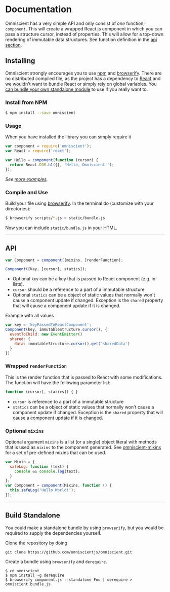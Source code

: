 Documentation
=========

Omniscient has a very simple API and only consist of *one* function; `component`.
This will create a wrapped React.js component in which you can pass a structure
cursor, instead of properties. This will allow for a top-down rendering of
immutable data structures. See function definition in the [api section](#api).

## Installing

Omniscient strongly encourages you to use [npm](https://www.npmjs.org/) and
[browserify](http://browserify.org/). There are no distributed compiled file,
as the project has a dependency to [React](http://facebook.github.io/react/)
and we wouldn't want to bundle React or simply rely on global variables. You
[can bundle your own standalone module](#build-standalone)
to use if you really want to.

### Install from NPM

```sh
$ npm install --save omniscient
```

### Usage

When you have installed the library you can simply require it

```js
var component = require('omniscient');
var React = require('react');

var Hello = component(function (cursor) {
  return React.DOM.h1({}, 'Hello, Omniscient!');
});
```
*See [more examples](/examples).*


### Compile and Use

Build your file using [browserify](http://browserify.org/). In the terminal do
(customize with your directories):

```sh
$ browserify scripts/*.js > static/bundle.js
```

Now you can include `static/bundle.js` in your HTML.

---

## API

```js
var Component = component([mixins, ]renderFunction);

Component([key, ]cursor[, statics]);

```
* Optional `key` can be a key that is passed to React component (e.g. in lists).
* `cursor` should be a reference to a part of a immutable structure
* Optional `statics` can be a object of static values that normally won't cause a
  component update if changed. Exception is the `shared` property that will cause a
  component update if it is changed.



Example with all values

```js
var key = 'keyPassedToReactComponent';
Component(key, immutableStructure.cursor(), {
  eventToChild: new EventEmitter()
  shared: {
    data: immutableStructure.cursor().get('sharedData')
  }
})

```
### Wrapped `renderFunction`

This is the render function that is passed to React with some modifications. The
function will have the following parameter list:

```js
function (cursor[, statics]) { }
```

* `cursor` is reference to a part of a immutable structure
* `statics` can be a object of static values that normally won't cause a
  component update if changed. Exception is the `shared` property that will cause a
  component update if it is changed.

### Optional `mixins`

Optional argument `mixins` is a list (or a single) object literal with methods
that is used as `mixins` to the component generated. See [omniscient-mixins](https://github.com/omniscientjs/omniscient-mixins)
for a set of pre-defined mixins that can be used.

```js
var Mixin = {
  safeLog: function (text) {
    console && console.log(text);
  }
};
var Component = component(Mixins, function () {
  this.safeLog('Hello World!');
});
```






---

## Build Standalone

You could make a standalone bundle by using `browserify`, but you would be required
to supply the dependencies yourself.

Clone the repository by doing

```
git clone https://github.com/omniscientjs/omniscient.git
```

Create a bundle using `browserify` and `derequire`.

```
$ cd omniscient
$ npm install -g derequire
$ browserify component.js --standalone Foo | derequire > omniscient.bundle.js
```
